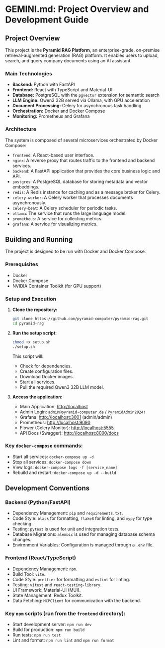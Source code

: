 # GEMINI.md: Project Overview and Development Guide

## Project Overview

This project is the **Pyramid RAG Platform**, an enterprise-grade, on-premise retrieval-augmented generation (RAG) platform. It enables users to upload, search, and query company documents using an AI assistant.

### Main Technologies

*   **Backend:** Python with FastAPI
*   **Frontend:** React with TypeScript and Material-UI
*   **Database:** PostgreSQL with the `pgvector` extension for semantic search
*   **LLM Engine:** Qwen3 32B served via Ollama, with GPU acceleration
*   **Document Processing:** Celery for asynchronous task handling
*   **Orchestration:** Docker and Docker Compose
*   **Monitoring:** Prometheus and Grafana

### Architecture

The system is composed of several microservices orchestrated by Docker Compose:

*   `frontend`: A React-based user interface.
*   `nginx`: A reverse proxy that routes traffic to the frontend and backend services.
*   `backend`: A FastAPI application that provides the core business logic and API.
*   `postgres`: A PostgreSQL database for storing metadata and vector embeddings.
*   `redis`: A Redis instance for caching and as a message broker for Celery.
*   `celery-worker`: A Celery worker that processes documents asynchronously.
*   `celery-beat`: A Celery scheduler for periodic tasks.
*   `ollama`: The service that runs the large language model.
*   `prometheus`: A service for collecting metrics.
*   `grafana`: A service for visualizing metrics.

## Building and Running

The project is designed to be run with Docker and Docker Compose.

### Prerequisites

*   Docker
*   Docker Compose
*   NVIDIA Container Toolkit (for GPU support)

### Setup and Execution

1.  **Clone the repository:**
    ```bash
    git clone https://github.com/pyramid-computer/pyramid-rag.git
    cd pyramid-rag
    ```

2.  **Run the setup script:**
    ```bash
    chmod +x setup.sh
    ./setup.sh
    ```
    This script will:
    *   Check for dependencies.
    *   Create configuration files.
    *   Download Docker images.
    *   Start all services.
    *   Pull the required Qwen3 32B LLM model.

3.  **Access the application:**
    *   Main Application: [http://localhost](http://localhost)
    *   Admin Login: `admin@pyramid-computer.de` / `PyramidAdmin2024!`
    *   Grafana: [http://localhost:3001](http://localhost:3001) (admin/admin)
    *   Prometheus: [http://localhost:9090](http://localhost:9090)
    *   Flower (Celery Monitor): [http://localhost:5555](http://localhost:5555)
    *   API Docs (Swagger): [http://localhost:8000/docs](http://localhost:8000/docs)

### Key `docker-compose` commands:

*   Start all services: `docker-compose up -d`
*   Stop all services: `docker-compose down`
*   View logs: `docker-compose logs -f [service_name]`
*   Rebuild and restart: `docker-compose up -d --build`

## Development Conventions

### Backend (Python/FastAPI)

*   Dependency Management: `pip` and `requirements.txt`.
*   Code Style: `black` for formatting, `flake8` for linting, and `mypy` for type checking.
*   Testing: `pytest` is used for unit and integration tests.
*   Database Migrations: `alembic` is used for managing database schema changes.
*   Environment Variables: Configuration is managed through a `.env` file.

### Frontend (React/TypeScript)

*   Dependency Management: `npm`.
*   Build Tool: `vite`.
*   Code Style: `prettier` for formatting and `eslint` for linting.
*   Testing: `vitest` and `react-testing-library`.
*   UI Framework: Material-UI (MUI).
*   State Management: Redux Toolkit.
*   Data Fetching: `MCPClient` for communication with the backend.

### Key `npm` scripts (run from the `frontend` directory):

*   Start development server: `npm run dev`
*   Build for production: `npm run build`
*   Run tests: `npm run test`
*   Lint and format: `npm run lint` and `npm run format`
